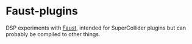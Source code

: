# Faust-plugins

DSP experiments with [Faust](https://faust.grame.fr), intended for SuperCollider plugins but can probably be compiled to other things.
